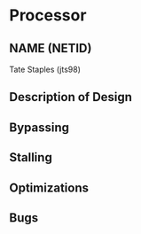 # Processor
## NAME (NETID)
Tate Staples (jts98)
## Description of Design

## Bypassing

## Stalling

## Optimizations

## Bugs
